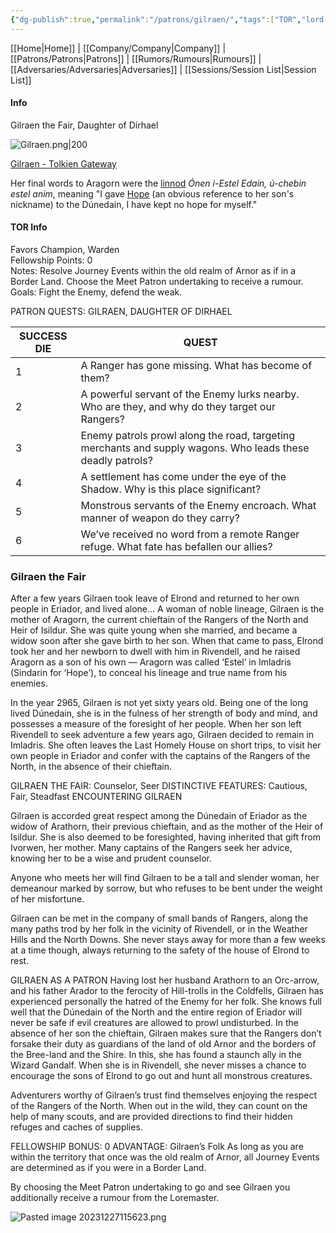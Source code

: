 ```yaml
---
{"dg-publish":true,"permalink":"/patrons/gilraen/","tags":["TOR","lord-of-the-rings","tolkien"]}
---
```


[[Home\|Home]] | [[Company/Company\|Company]] | [[Patrons/Patrons\|Patrons]] | [[Rumors/Rumours\|Rumours]] | [[Adversaries/Adversaries\|Adversaries]] | [[Sessions/Session List\|Session List]]
#### Info
Gilraen the Fair, Daughter of Dírhael 

![Gilraen.png|200](/img/user/zz_assetts/Gilraen.png)

[Gilraen - Tolkien Gateway](https://tolkiengateway.net/wiki/Gilraen)

Her final words to Aragorn were the [linnod](https://tolkiengateway.net/wiki/Linnod "Linnod") _Ónen i-Estel Edain, ú-chebin estel anim_, meaning "I gave [Hope](https://tolkiengateway.net/wiki/Estel "Estel") (an obvious reference to her son's nickname) to the Dúnedain, I have kept no hope for myself."

#### TOR Info
Favors Champion, Warden   
Fellowship Points: 0  
Notes: Resolve Journey Events within the old realm of Arnor as if in a Border Land. Choose the Meet Patron undertaking to receive a rumour.  
Goals: Fight the Enemy, defend the weak.

PATRON QUESTS: GILRAEN,  DAUGHTER OF DIRHAEL  

|  SUCCESS  DIE |  QUEST  | 
| ----- | ----- |
| 1 | A Ranger has gone missing. What has become of them? | 
| 2 | A powerful servant of the Enemy lurks nearby. Who are they, and why do they target our  Rangers?  | 
| 3 | Enemy patrols prowl along the road, targeting  merchants and supply wagons. Who leads these  deadly patrols? |  
| 4 | A settlement has come under the eye of the  Shadow. Why is this place significant?  | 
| 5 | Monstrous servants of the Enemy encroach.  What manner of weapon do they carry? |  
| 6 | We’ve received no word from a remote Ranger  refuge. What fate has befallen our allies? | 

### Gilraen the Fair
After a few years Gilraen took leave of Elrond and
returned to her own people in Eriador, and lived alone…
A woman of noble lineage, Gilraen is the mother of
Aragorn, the current chieftain of the Rangers of the
North and Heir of Isildur. She was quite young when she
married, and became a widow soon after she gave birth
to her son. When that came to pass, Elrond took her and
her newborn to dwell with him in Rivendell, and he raised
Aragorn as a son of his own — Aragorn was called ‘Estel’
in Imladris (Sindarin for ‘Hope’), to conceal his lineage
and true name from his enemies.

In the year 2965, Gilraen is not yet sixty years old.
Being one of the long lived Dúnedain, she is in the fulness
of her strength of body and mind, and possesses a
measure of the foresight of her people. When her son
left Rivendell to seek adventure a few years ago, Gilraen
decided to remain in Imladris. She often leaves the Last
Homely House on short trips, to visit her own people in
Eriador and confer with the captains of the Rangers of
the North, in the absence of their chieftain.

GILRAEN THE FAIR: Counselor, Seer
DISTINCTIVE FEATURES: Cautious, Fair, Steadfast
ENCOUNTERING GILRAEN

Gilraen is accorded great respect among the Dúnedain
of Eriador as the widow of Arathorn, their previous chieftain,
and as the mother of the Heir of Isildur. She is
also deemed to be foresighted, having inherited that gift
from Ivorwen, her mother. Many captains of the Rangers
seek her advice, knowing her to be a wise and prudent
counselor.

Anyone who meets her will find Gilraen to be a tall and
slender woman, her demeanour marked by sorrow, but who
refuses to be bent under the weight of her misfortune.

Gilraen can be met in the company of small bands of
Rangers, along the many paths trod by her folk in the vicinity
of Rivendell, or in the Weather Hills and the North Downs.
She never stays away for more than a few weeks at a time
though, always returning to the safety of the house of Elrond
to rest.

GILRAEN AS A PATRON
Having lost her husband Arathorn to an Orc-arrow,
and his father Arador to the ferocity of Hill-trolls
in the Coldfells, Gilraen has experienced personally the hatred of the Enemy
for her folk. She knows full well that the Dúnedain of the
North and the entire region of Eriador will never be safe
if evil creatures are allowed to prowl undisturbed. In the
absence of her son the chieftain, Gilraen makes sure that
the Rangers don’t forsake their duty as guardians of the
land of old Arnor and the borders of the Bree-land
and the Shire. In this, she has found a staunch ally in the Wizard
Gandalf. When she is in Rivendell, she never misses a chance
to encourage the sons of Elrond to go out and hunt all
monstrous creatures.

Adventurers worthy of Gilraen’s trust find themselves
enjoying the respect of the Rangers of the North. When
out in the wild, they can count on the help of many scouts,
and are provided directions to find their hidden refuges
and caches of supplies.

FELLOWSHIP
BONUS: 0
ADVANTAGE: Gilraen’s Folk
As long as you are within the territory that once was the
old realm of Arnor, all Journey Events are determined as
if you were in a Border Land.

By choosing the Meet Patron undertaking to go and
see Gilraen you additionally receive a rumour from the
Loremaster.


![Pasted image 20231227115623.png](/img/user/zz_assetts/Pasted%20image%2020231227115623.png)